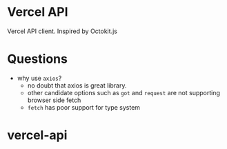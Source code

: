 # Vercel API

Vercel API client.
Inspired by Octokit.js

# Questions

- why use `axios`?
  - no doubt that axios is great library.
  - other candidate options such as `got` and `request` are not supporting browser side fetch
  - `fetch` has poor support for type system

# vercel-api
